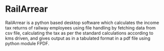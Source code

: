 # RailArrear
RailArrear is a python based desktop software which calculates the income tax returns of railway employees using file handling by fetching data from csv file, calculating the tax as per the standard calculations according to kms driven, and gives output as in a tabulated format in a pdf file using python module FPDF.
